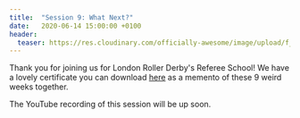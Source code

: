 ```yaml
---
title:  "Session 9: What Next?"
date:   2020-06-14 15:00:00 +0100
header:
  teaser: https://res.cloudinary.com/officially-awesome/image/upload/f_auto,q_auto,c_scale,w_600/officially-awesome/screenshots/ref-school-session-9_hk6cpm.png
---
```

<!-- more -->

Thank you for joining us for London Roller Derby's Referee School! We have a lovely certificate you can download [here](/certificate/) as a memento of these 9 weird weeks together.

The YouTube recording of this session will be up soon.
